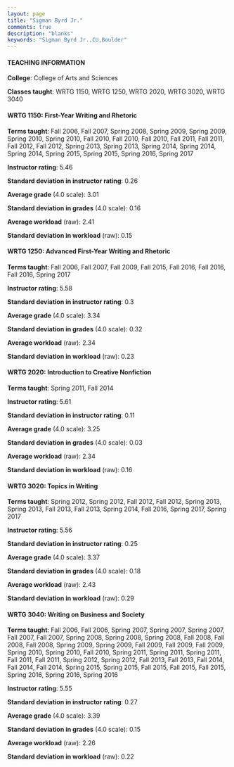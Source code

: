 ```yaml
---
layout: page
title: "Sigman Byrd Jr." 
comments: true
description: "blanks"
keywords: "Sigman Byrd Jr.,CU,Boulder"
---
```

<head>
<script src="https://ajax.googleapis.com/ajax/libs/jquery/2.1.3/jquery.min.js"></script>
<script src="https://dl.dropboxusercontent.com/s/pc42nxpaw1ea4o9/highcharts.js?dl=0"></script>
<!-- <script src="../assets/js/highcharts.js"></script> -->
<style type="text/css">@font-face {
	font-family: "Bebas Neue";
	src: url(https://www.filehosting.org/file/details/544349/BebasNeue Regular.otf) format("opentype");
	}
	h1.Bebas { 
		font-family: "Bebas Neue", Verdana, Tahoma;
	}
</style>
</head>
	   
#### TEACHING INFORMATION

**College**: College of Arts and Sciences

**Classes taught**: WRTG 1150, WRTG 1250, WRTG 2020, WRTG 3020, WRTG 3040

#### WRTG 1150: First-Year Writing and Rhetoric

**Terms taught**: Fall 2006, Fall 2007, Spring 2008, Spring 2009, Spring 2009, Spring 2010, Spring 2010, Fall 2010, Fall 2010, Fall 2010, Fall 2011, Fall 2011, Fall 2012, Fall 2012, Spring 2013, Spring 2013, Spring 2014, Spring 2014, Spring 2014, Spring 2015, Spring 2015, Spring 2016, Spring 2017

**Instructor rating**: 5.46

**Standard deviation in instructor rating**: 0.26

**Average grade** (4.0 scale): 3.01

**Standard deviation in grades** (4.0 scale): 0.16

**Average workload** (raw): 2.41

**Standard deviation in workload** (raw): 0.15

#### WRTG 1250: Advanced First-Year Writing and Rhetoric

**Terms taught**: Fall 2006, Fall 2007, Fall 2009, Fall 2015, Fall 2016, Fall 2016, Fall 2016, Spring 2017

**Instructor rating**: 5.58

**Standard deviation in instructor rating**: 0.3

**Average grade** (4.0 scale): 3.34

**Standard deviation in grades** (4.0 scale): 0.32

**Average workload** (raw): 2.34

**Standard deviation in workload** (raw): 0.23

#### WRTG 2020: Introduction to Creative Nonfiction

**Terms taught**: Spring 2011, Fall 2014

**Instructor rating**: 5.61

**Standard deviation in instructor rating**: 0.11

**Average grade** (4.0 scale): 3.25

**Standard deviation in grades** (4.0 scale): 0.03

**Average workload** (raw): 2.34

**Standard deviation in workload** (raw): 0.16

#### WRTG 3020: Topics in Writing

**Terms taught**: Spring 2012, Spring 2012, Fall 2012, Fall 2012, Spring 2013, Spring 2013, Fall 2013, Fall 2013, Spring 2014, Fall 2016, Spring 2017, Spring 2017

**Instructor rating**: 5.56

**Standard deviation in instructor rating**: 0.25

**Average grade** (4.0 scale): 3.37

**Standard deviation in grades** (4.0 scale): 0.18

**Average workload** (raw): 2.43

**Standard deviation in workload** (raw): 0.29

#### WRTG 3040: Writing on Business and Society

**Terms taught**: Fall 2006, Fall 2006, Spring 2007, Spring 2007, Spring 2007, Fall 2007, Fall 2007, Spring 2008, Spring 2008, Spring 2008, Fall 2008, Fall 2008, Fall 2008, Spring 2009, Spring 2009, Fall 2009, Fall 2009, Fall 2009, Spring 2010, Spring 2010, Fall 2010, Spring 2011, Spring 2011, Spring 2011, Fall 2011, Fall 2011, Spring 2012, Spring 2012, Fall 2013, Fall 2013, Fall 2014, Fall 2014, Fall 2014, Spring 2015, Spring 2015, Fall 2015, Fall 2015, Fall 2015, Spring 2016, Spring 2016, Spring 2016

**Instructor rating**: 5.55

**Standard deviation in instructor rating**: 0.27

**Average grade** (4.0 scale): 3.39

**Standard deviation in grades** (4.0 scale): 0.15

**Average workload** (raw): 2.26

**Standard deviation in workload** (raw): 0.22

